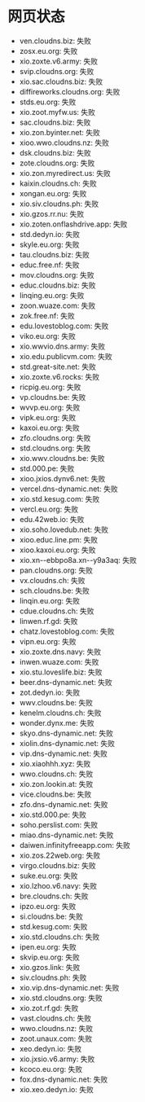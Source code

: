 # 网页状态
- ven.cloudns.biz: 失败
- zosx.eu.org: 失败
- xio.zoxte.v6.army: 失败
- svip.cloudns.org: 失败
- xio.sac.cloudns.biz: 失败
- diffireworks.cloudns.org: 失败
- stds.eu.org: 失败
- xio.zoot.myfw.us: 失败
- sac.cloudns.biz: 失败
- xio.zon.byinter.net: 失败
- xioo.wwo.cloudns.nz: 失败
- dsk.cloudns.biz: 失败
- zote.cloudns.org: 失败
- xio.zon.myredirect.us: 失败
- kaixin.cloudns.ch: 失败
- xongan.eu.org: 失败
- xio.siv.cloudns.ph: 失败
- xio.gzos.rr.nu: 失败
- xio.zoten.onflashdrive.app: 失败
- std.dedyn.io: 失败
- skyle.eu.org: 失败
- tau.cloudns.biz: 失败
- educ.free.nf: 失败
- mov.cloudns.org: 失败
- educ.cloudns.biz: 失败
- linqing.eu.org: 失败
- zoon.wuaze.com: 失败
- zok.free.nf: 失败
- edu.lovestoblog.com: 失败
- viko.eu.org: 失败
- xio.wwvio.dns.army: 失败
- xio.edu.publicvm.com: 失败
- std.great-site.net: 失败
- xio.zoxte.v6.rocks: 失败
- ricpig.eu.org: 失败
- vp.cloudns.be: 失败
- wvvp.eu.org: 失败
- vipk.eu.org: 失败
- kaxoi.eu.org: 失败
- zfo.cloudns.org: 失败
- std.cloudns.org: 失败
- xio.wwv.cloudns.be: 失败
- std.000.pe: 失败
- xioo.jxios.dynv6.net: 失败
- vercel.dns-dynamic.net: 失败
- xio.std.kesug.com: 失败
- vercl.eu.org: 失败
- edu.42web.io: 失败
- xio.soho.lovedub.net: 失败
- xioo.educ.line.pm: 失败
- xioo.kaxoi.eu.org: 失败
- xio.xn--ebbpo8a.xn--y9a3aq: 失败
- pan.cloudns.org: 失败
- vx.cloudns.ch: 失败
- sch.cloudns.be: 失败
- linqin.eu.org: 失败
- cdue.cloudns.ch: 失败
- linwen.rf.gd: 失败
- chatz.lovestoblog.com: 失败
- vipn.eu.org: 失败
- xio.zoxte.dns.navy: 失败
- inwen.wuaze.com: 失败
- xio.stu.loveslife.biz: 失败
- beer.dns-dynamic.net: 失败
- zot.dedyn.io: 失败
- wwv.cloudns.be: 失败
- kenelm.cloudns.ch: 失败
- wonder.dynx.me: 失败
- skyo.dns-dynamic.net: 失败
- xiolin.dns-dynamic.net: 失败
- vip.dns-dynamic.net: 失败
- xio.xiaohhh.xyz: 失败
- wwo.cloudns.ch: 失败
- xio.zon.lookin.at: 失败
- vice.cloudns.be: 失败
- zfo.dns-dynamic.net: 失败
- xio.std.000.pe: 失败
- soho.perslist.com: 失败
- miao.dns-dynamic.net: 失败
- daiwen.infinityfreeapp.com: 失败
- xio.zos.22web.org: 失败
- virgo.cloudns.biz: 失败
- suke.eu.org: 失败
- xio.lzhoo.v6.navy: 失败
- bre.cloudns.ch: 失败
- ipzo.eu.org: 失败
- si.cloudns.be: 失败
- std.kesug.com: 失败
- xio.std.cloudns.ch: 失败
- ipen.eu.org: 失败
- skvip.eu.org: 失败
- xio.gzos.link: 失败
- siv.cloudns.ph: 失败
- xio.vip.dns-dynamic.net: 失败
- xio.std.cloudns.org: 失败
- xio.zot.rf.gd: 失败
- vast.cloudns.ch: 失败
- wwo.cloudns.nz: 失败
- zoot.unaux.com: 失败
- xeo.dedyn.io: 失败
- xio.jxsio.v6.army: 失败
- kcoco.eu.org: 失败
- fox.dns-dynamic.net: 失败
- xio.xeo.dedyn.io: 失败
